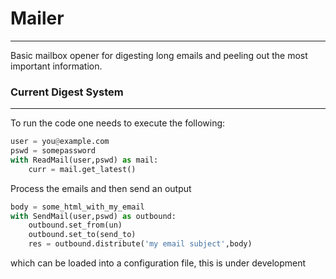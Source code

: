 # Mailer
---
Basic mailbox opener for digesting long emails and peeling out the most important information.

### Current Digest System
---
To run the code one needs to execute the following:

```python
user = you@example.com
pswd = somepassword
with ReadMail(user,pswd) as mail:
    curr = mail.get_latest()
```
Process the emails and then send an output
```python
body = some_html_with_my_email
with SendMail(user,pswd) as outbound:
    outbound.set_from(un)
    outbound.set_to(send_to)
    res = outbound.distribute('my email subject',body)
```
which can be loaded into a configuration file, this is under development
